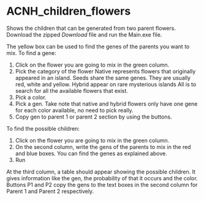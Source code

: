 # ACNH_children_flowers
Shows the children that can be generated from two parent flowers. Download the zipped _Download_ file and run the Main.exe file.

The yellow box can be used to find the genes of the parents you want to mix. To find a gene:
  1. Click on the flower you are going to mix in the green column.
  2. Pick the category of the flower
      Native represents flowers that originally appeared in an island. Seeds share the same genes. They are usually red, white and yellow. 
      Hybrid appear on rare mysterious islands
      All is to search for all the available flowers that exist.
  3. Pick a color.
  4. Pick a gen. Take note that native and hybrid flowers only have one gene for each color available, no need to pick really.
  5. Copy gen to parent 1 or parent 2 section by using the buttons.

To find the possible children:
  1. Click on the flower you are going to mix in the green column.
  2. On the second column, write the gens of the parents to mix in the red and blue boxes. You can find the genes as explained above.
  3. Run
  
  At the third column, a table should appear showing the possible children. It gives information like the gen, the probability of that it   occurs and the color. Buttons P1 and P2 copy the gens to the text boxes in the second column for Parent 1 and Parent 2 respectively.

